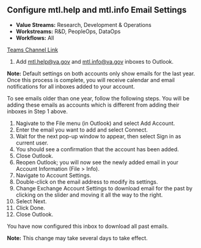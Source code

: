## Configure mtl.help and mtl.info Email Settings

- **Value Streams:** Research, Development & Operations
- **Workstreams:** R&D, PeopleOps, DataOps
- **Workflows:** All

[Teams Channel Link](https://teams.microsoft.com/l/message/19:d15133fbfb4d4c3a8c81701292b1890d@thread.skype/1667497880486?tenantId=e95f1b23-abaf-45ee-821d-b7ab251ab3bf&groupId=1db500d5-0d01-4254-af42-ad3f78bafacd&parentMessageId=1667497880486&teamName=teampsd_vha&channelName=training_workflow&createdTime=1667497880486&allowXTenantAccess=false)

1. Add mtl.help@va.gov and mtl.info@va.gov inboxes to Outlook.

**Note:** Default settings on both accounts only show emails for the last year. Once this process is complete, you will receive calendar and email notifications for all inboxes added to your account.

To see emails older than one year, follow the following steps. You will be adding these emails as accounts which is different from adding their inboxes in Step 1 above.

1. Nagivate to the File menu (in Outlook) and select Add Account.
2. Enter the email you want to add and select Connect.
3. Wait for the next pop-up window to appear, then select Sign in as current user.
4. You should see a confirmation that the account has been added.
5. Close Outlook.
6. Reopen Outlook; you will now see the newly added email in your Account Information (File > Info).
7. Navigate to Account Settings.
8. Double-click on the email address to modify its settings.
9. Change Exchange Account Settings to download email for the past by clicking on the slider and moving it all the way to the right.
10. Select Next.
11. Click Done.
12. Close Outlook.

You have now configured this inbox to download all past emails.

**Note:** This change may take several days to take effect.
